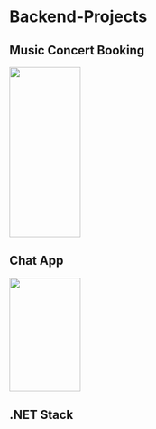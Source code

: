 # Backend-Projects


<!--[<img src="https://github.com/NishitaErvantikar9/Backend-Projects/blob/main/Images/image_part_001.jpg" height="120px" width="150px">](https://github.com/NishitaErvantikar9/Backend-Projects/tree/main/MERN/DC%20Comics)[<img src="https://github.com/NishitaErvantikar9/Backend-Projects/blob/main/Images/image_part_002.jpg" height="120px" width="150px">](https://github.com/NishitaErvantikar9/Backend-Projects/tree/main/MERN/Chat%20App)[<img src="https://github.com/NishitaErvantikar9/Backend-Projects/blob/main/Images/image_part_003.jpg" height="120px" width="150px">](https://github.com/NishitaErvantikar9/Backend-Projects/tree/main/MERN/Facebook%20Login%20Signup)[<img src="https://github.com/NishitaErvantikar9/Backend-Projects/blob/main/Images/image_part_004.jpg" height="120px" width="150px">](https://github.com/NishitaErvantikar9/Backend-Projects/tree/main/MERN/Music%20Concert%20Mail)[<img src="https://github.com/NishitaErvantikar9/Backend-Projects/blob/main/Images/image_part_005.jpg" height="120px" width="150px">](https://github.com/NishitaErvantikar9/Backend-Projects/tree/main/MERN/Myntra%20Web%20App)[<img src="https://github.com/NishitaErvantikar9/Backend-Projects/blob/main/Images/image_part_006.jpg" height="120px" width="150px">](https://github.com/NishitaErvantikar9/Backend-Projects/tree/main/MERN/NGO%20Charity%20Tracker)[<img src="https://github.com/NishitaErvantikar9/Backend-Projects/blob/main/Images/image_part_007.jpg" height="120px" width="150px">](https://github.com/NishitaErvantikar9/Backend-Projects/tree/main/MERN/Task%20App)[<img src="https://github.com/NishitaErvantikar9/Backend-Projects/blob/main/Images/image_part_008.jpg" height="120px" width="150px">](https://github.com/NishitaErvantikar9/Backend-Projects/tree/main/MERN/Photo%20Album)[<img src="https://github.com/NishitaErvantikar9/Backend-Projects/blob/main/Images/image_part_009.jpg" height="120px" width="150px">](https://github.com/NishitaErvantikar9/Backend-Projects/tree/main/MERN/Netflix%20Redefined)[<img src="https://github.com/NishitaErvantikar9/Backend-Projects/blob/main/Images/image_part_010.jpg" height="120px" width="150px">](https://github.com/NishitaErvantikar9/Backend-Projects/tree/main/MERN/OTP%20Project)[<img src="https://github.com/NishitaErvantikar9/Backend-Projects/blob/main/Images/image_part_011.jpg" height="120px" width="150px">](https://github.com/NishitaErvantikar9/Backend-Projects/tree/main/MERN/Fortnite%20Forum) -->

## Music Concert Booking
<img src="https://github.com/NishitaErvantikar9/NishitaErvantikar9/blob/main/Images-Readme/How%20to%20use.gif" height="300px" width="50%" >

## Chat App
<img src="https://github.com/NishitaErvantikar9/Backend-Projects/blob/main/Images/Animation.gif" height="200px" height="400px"  width="50%"  >


## .NET Stack
